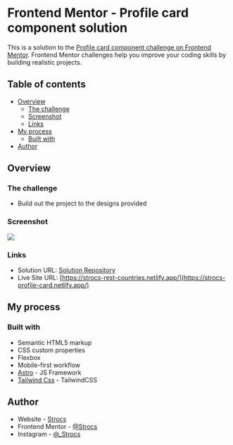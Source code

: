 # Frontend Mentor - Profile card component solution

This is a solution to the [Profile card component challenge on Frontend Mentor](https://www.frontendmentor.io/challenges/profile-card-component-cfArpWshJ). Frontend Mentor challenges help you improve your coding skills by building realistic projects. 

## Table of contents

- [Overview](#overview)
  - [The challenge](#the-challenge)
  - [Screenshot](#screenshot)
  - [Links](#links)
- [My process](#my-process)
  - [Built with](#built-with)
- [Author](#author)

## Overview

### The challenge

- Build out the project to the designs provided

### Screenshot

![](./screenshot.jpg)

### Links

- Solution URL: [Solution Repository](https://github.com/Strocs/FrontendMentor/tree/main/profile-card)
- Live Site URL: [https://strocs-rest-countries.netlify.app/](https://strocs-profile-card.netlify.app/)

## My process

### Built with

- Semantic HTML5 markup
- CSS custom properties
- Flexbox
- Mobile-first workflow
- [Astro](https://astro.build/) - JS Framework
- [Tailwind Css](https://tailwindcss.com/) - TailwindCSS

## Author

- Website - [Strocs](https://github.com/Strocs)
- Frontend Mentor - [@Strocs](https://www.frontendmentor.io/profile/Strocs)
- Instagram - [@\_Strocs](https://www.instagram.com/_strocs/)

